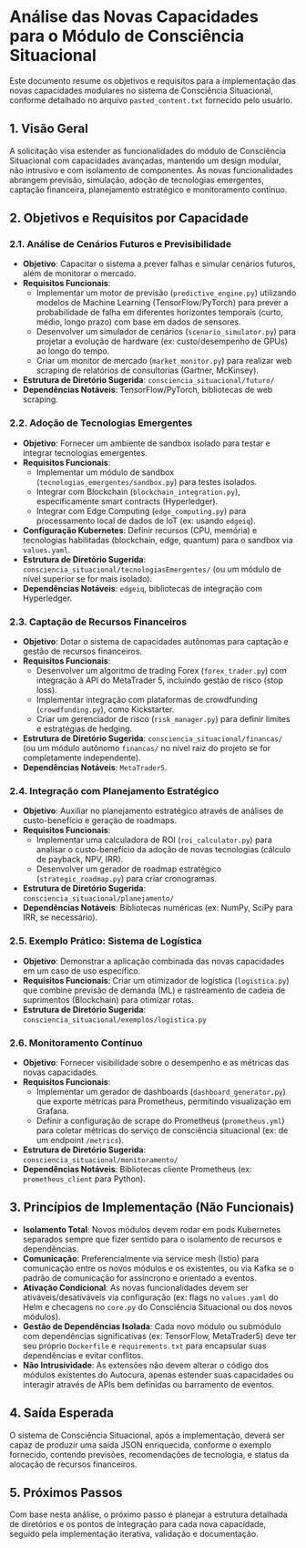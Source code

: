 # Análise das Novas Capacidades para o Módulo de Consciência Situacional

Este documento resume os objetivos e requisitos para a implementação das novas capacidades modulares no sistema de Consciência Situacional, conforme detalhado no arquivo `pasted_content.txt` fornecido pelo usuário.

## 1. Visão Geral

A solicitação visa estender as funcionalidades do módulo de Consciência Situacional com capacidades avançadas, mantendo um design modular, não intrusivo e com isolamento de componentes. As novas funcionalidades abrangem previsão, simulação, adoção de tecnologias emergentes, captação financeira, planejamento estratégico e monitoramento contínuo.

## 2. Objetivos e Requisitos por Capacidade

### 2.1. Análise de Cenários Futuros e Previsibilidade
*   **Objetivo**: Capacitar o sistema a prever falhas e simular cenários futuros, além de monitorar o mercado.
*   **Requisitos Funcionais**:
    *   Implementar um motor de previsão (`predictive_engine.py`) utilizando modelos de Machine Learning (TensorFlow/PyTorch) para prever a probabilidade de falha em diferentes horizontes temporais (curto, médio, longo prazo) com base em dados de sensores.
    *   Desenvolver um simulador de cenários (`scenario_simulator.py`) para projetar a evolução de hardware (ex: custo/desempenho de GPUs) ao longo do tempo.
    *   Criar um monitor de mercado (`market_monitor.py`) para realizar web scraping de relatórios de consultorias (Gartner, McKinsey).
*   **Estrutura de Diretório Sugerida**: `consciencia_situacional/futuro/`
*   **Dependências Notáveis**: TensorFlow/PyTorch, bibliotecas de web scraping.

### 2.2. Adoção de Tecnologias Emergentes
*   **Objetivo**: Fornecer um ambiente de sandbox isolado para testar e integrar tecnologias emergentes.
*   **Requisitos Funcionais**:
    *   Implementar um módulo de sandbox (`tecnologias_emergentes/sandbox.py`) para testes isolados.
    *   Integrar com Blockchain (`blockchain_integration.py`), especificamente smart contracts (Hyperledger).
    *   Integrar com Edge Computing (`edge_computing.py`) para processamento local de dados de IoT (ex: usando `edgeiq`).
*   **Configuração Kubernetes**: Definir recursos (CPU, memória) e tecnologias habilitadas (blockchain, edge, quantum) para o sandbox via `values.yaml`.
*   **Estrutura de Diretório Sugerida**: `consciencia_situacional/tecnologiasEmergentes/` (ou um módulo de nível superior se for mais isolado).
*   **Dependências Notáveis**: `edgeiq`, bibliotecas de integração com Hyperledger.

### 2.3. Captação de Recursos Financeiros
*   **Objetivo**: Dotar o sistema de capacidades autônomas para captação e gestão de recursos financeiros.
*   **Requisitos Funcionais**:
    *   Desenvolver um algoritmo de trading Forex (`forex_trader.py`) com integração à API do MetaTrader 5, incluindo gestão de risco (stop loss).
    *   Implementar integração com plataformas de crowdfunding (`crowdfunding.py`), como Kickstarter.
    *   Criar um gerenciador de risco (`risk_manager.py`) para definir limites e estratégias de hedging.
*   **Estrutura de Diretório Sugerida**: `consciencia_situacional/financas/` (ou um módulo autônomo `financas/` no nível raiz do projeto se for completamente independente).
*   **Dependências Notáveis**: `MetaTrader5`.

### 2.4. Integração com Planejamento Estratégico
*   **Objetivo**: Auxiliar no planejamento estratégico através de análises de custo-benefício e geração de roadmaps.
*   **Requisitos Funcionais**:
    *   Implementar uma calculadora de ROI (`roi_calculator.py`) para analisar o custo-benefício da adoção de novas tecnologias (cálculo de payback, NPV, IRR).
    *   Desenvolver um gerador de roadmap estratégico (`strategic_roadmap.py`) para criar cronogramas.
*   **Estrutura de Diretório Sugerida**: `consciencia_situacional/planejamento/`
*   **Dependências Notáveis**: Bibliotecas numéricas (ex: NumPy, SciPy para IRR, se necessário).

### 2.5. Exemplo Prático: Sistema de Logística
*   **Objetivo**: Demonstrar a aplicação combinada das novas capacidades em um caso de uso específico.
*   **Requisitos Funcionais**: Criar um otimizador de logística (`logistica.py`) que combine previsão de demanda (ML) e rastreamento de cadeia de suprimentos (Blockchain) para otimizar rotas.
*   **Estrutura de Diretório Sugerida**: `consciencia_situacional/exemplos/logistica.py`

### 2.6. Monitoramento Contínuo
*   **Objetivo**: Fornecer visibilidade sobre o desempenho e as métricas das novas capacidades.
*   **Requisitos Funcionais**:
    *   Implementar um gerador de dashboards (`dashboard_generator.py`) que exporte métricas para Prometheus, permitindo visualização em Grafana.
    *   Definir a configuração de scrape do Prometheus (`prometheus.yml`) para coletar métricas do serviço de consciência situacional (ex: de um endpoint `/metrics`).
*   **Estrutura de Diretório Sugerida**: `consciencia_situacional/monitoramento/`
*   **Dependências Notáveis**: Bibliotecas cliente Prometheus (ex: `prometheus_client` para Python).

## 3. Princípios de Implementação (Não Funcionais)

*   **Isolamento Total**: Novos módulos devem rodar em pods Kubernetes separados sempre que fizer sentido para o isolamento de recursos e dependências.
*   **Comunicação**: Preferencialmente via service mesh (Istio) para comunicação entre os novos módulos e os existentes, ou via Kafka se o padrão de comunicação for assíncrono e orientado a eventos.
*   **Ativação Condicional**: As novas funcionalidades devem ser ativáveis/desativáveis via configuração (ex: flags no `values.yaml` do Helm e checagens no `core.py` do Consciência Situacional ou dos novos módulos).
*   **Gestão de Dependências Isolada**: Cada novo módulo ou submódulo com dependências significativas (ex: TensorFlow, MetaTrader5) deve ter seu próprio `Dockerfile` e `requirements.txt` para encapsular suas dependências e evitar conflitos.
*   **Não Intrusividade**: As extensões não devem alterar o código dos módulos existentes do Autocura, apenas estender suas capacidades ou interagir através de APIs bem definidas ou barramento de eventos.

## 4. Saída Esperada

O sistema de Consciência Situacional, após a implementação, deverá ser capaz de produzir uma saída JSON enriquecida, conforme o exemplo fornecido, contendo previsões, recomendações de tecnologia, e status da alocação de recursos financeiros.

## 5. Próximos Passos

Com base nesta análise, o próximo passo é planejar a estrutura detalhada de diretórios e os pontos de integração para cada nova capacidade, seguido pela implementação iterativa, validação e documentação.

